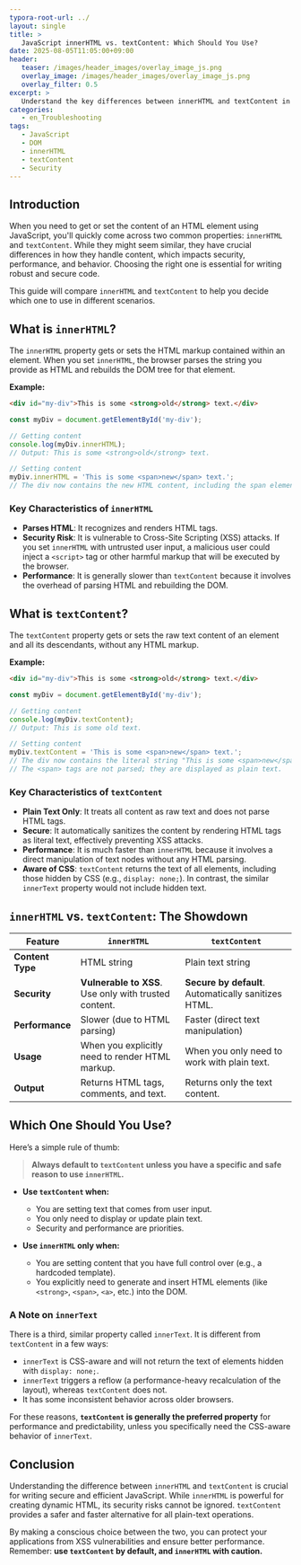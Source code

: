 ```yaml
---
typora-root-url: ../
layout: single
title: >
   JavaScript innerHTML vs. textContent: Which Should You Use?
date: 2025-08-05T11:05:00+09:00
header:
   teaser: /images/header_images/overlay_image_js.png
   overlay_image: /images/header_images/overlay_image_js.png
   overlay_filter: 0.5
excerpt: >
   Understand the key differences between innerHTML and textContent in JavaScript. Learn when to use each property for better security, performance, and predictability in your web applications.
categories:
   - en_Troubleshooting
tags:
   - JavaScript
   - DOM
   - innerHTML
   - textContent
   - Security
---
```


## Introduction

When you need to get or set the content of an HTML element using JavaScript, you'll quickly come across two common properties: `innerHTML` and `textContent`. While they might seem similar, they have crucial differences in how they handle content, which impacts security, performance, and behavior. Choosing the right one is essential for writing robust and secure code.

This guide will compare `innerHTML` and `textContent` to help you decide which one to use in different scenarios.

## What is `innerHTML`?

The `innerHTML` property gets or sets the HTML markup contained within an element. When you set `innerHTML`, the browser parses the string you provide as HTML and rebuilds the DOM tree for that element.

**Example:**
```html
<div id="my-div">This is some <strong>old</strong> text.</div>
```

```javascript
const myDiv = document.getElementById('my-div');

// Getting content
console.log(myDiv.innerHTML);
// Output: This is some <strong>old</strong> text.

// Setting content
myDiv.innerHTML = 'This is some <span>new</span> text.';
// The div now contains the new HTML content, including the span element.
```

### Key Characteristics of `innerHTML`
-   **Parses HTML**: It recognizes and renders HTML tags.
-   **Security Risk**: It is vulnerable to Cross-Site Scripting (XSS) attacks. If you set `innerHTML` with untrusted user input, a malicious user could inject a `<script>` tag or other harmful markup that will be executed by the browser.
-   **Performance**: It is generally slower than `textContent` because it involves the overhead of parsing HTML and rebuilding the DOM.

## What is `textContent`?

The `textContent` property gets or sets the raw text content of an element and all its descendants, without any HTML markup.

**Example:**
```html
<div id="my-div">This is some <strong>old</strong> text.</div>
```

```javascript
const myDiv = document.getElementById('my-div');

// Getting content
console.log(myDiv.textContent);
// Output: This is some old text.

// Setting content
myDiv.textContent = 'This is some <span>new</span> text.';
// The div now contains the literal string "This is some <span>new</span> text."
// The <span> tags are not parsed; they are displayed as plain text.
```

### Key Characteristics of `textContent`
-   **Plain Text Only**: It treats all content as raw text and does not parse HTML tags.
-   **Secure**: It automatically sanitizes the content by rendering HTML tags as literal text, effectively preventing XSS attacks.
-   **Performance**: It is much faster than `innerHTML` because it involves a direct manipulation of text nodes without any HTML parsing.
-   **Aware of CSS**: `textContent` returns the text of all elements, including those hidden by CSS (e.g., `display: none;`). In contrast, the similar `innerText` property would not include hidden text.

## `innerHTML` vs. `textContent`: The Showdown

| Feature          | `innerHTML`                                       | `textContent`                                           |
| ---------------- | ------------------------------------------------- | ------------------------------------------------------- |
| **Content Type** | HTML string                                       | Plain text string                                       |
| **Security**     | **Vulnerable to XSS**. Use only with trusted content. | **Secure by default**. Automatically sanitizes HTML.    |
| **Performance**  | Slower (due to HTML parsing)                      | Faster (direct text manipulation)                       |
| **Usage**        | When you explicitly need to render HTML markup.   | When you only need to work with plain text.             |
| **Output**       | Returns HTML tags, comments, and text.            | Returns only the text content.                          |

## Which One Should You Use?

Here’s a simple rule of thumb:

> **Always default to `textContent` unless you have a specific and safe reason to use `innerHTML`.**

-   **Use `textContent` when:**
    -   You are setting text that comes from user input.
    -   You only need to display or update plain text.
    -   Security and performance are priorities.

-   **Use `innerHTML` only when:**
    -   You are setting content that you have full control over (e.g., a hardcoded template).
    -   You explicitly need to generate and insert HTML elements (like `<strong>`, `<span>`, `<a>`, etc.) into the DOM.

### A Note on `innerText`

There is a third, similar property called `innerText`. It is different from `textContent` in a few ways:
-   `innerText` is CSS-aware and will not return the text of elements hidden with `display: none;`.
-   `innerText` triggers a reflow (a performance-heavy recalculation of the layout), whereas `textContent` does not.
-   It has some inconsistent behavior across older browsers.

For these reasons, **`textContent` is generally the preferred property** for performance and predictability, unless you specifically need the CSS-aware behavior of `innerText`.

## Conclusion

Understanding the difference between `innerHTML` and `textContent` is crucial for writing secure and efficient JavaScript. While `innerHTML` is powerful for creating dynamic HTML, its security risks cannot be ignored. `textContent` provides a safer and faster alternative for all plain-text operations.

By making a conscious choice between the two, you can protect your applications from XSS vulnerabilities and ensure better performance. Remember: **use `textContent` by default, and `innerHTML` with caution.**
